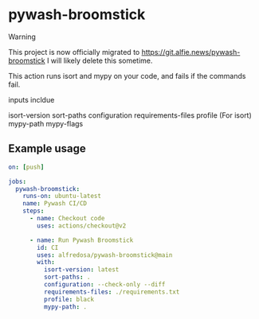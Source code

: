 # pywash-broomstick

> [!WARNING]
> This project is now officially migrated to https://git.alfie.news/pywash-broomstick
> I will likely delete this sometime.

This action runs isort and mypy on your code, and fails if the commands fail.

inputs incldue 

isort-version
sort-paths
configuration
requirements-files
profile (For isort)
mypy-path
mypy-flags

## Example usage

```YAML
on: [push]

jobs:
  pywash-broomstick:
    runs-on: ubuntu-latest
    name: Pywash CI/CD
    steps:
      - name: Checkout code
        uses: actions/checkout@v2

      - name: Run Pywash Broomstick
        id: CI
        uses: alfredosa/pywash-broomstick@main
        with:
          isort-version: latest
          sort-paths: .
          configuration: --check-only --diff
          requirements-files: ./requirements.txt
          profile: black
          mypy-path: .
```

